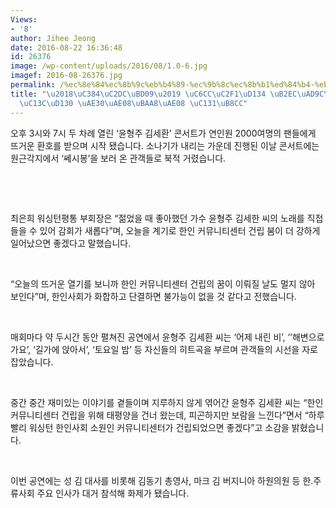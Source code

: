 ```yaml
---
Views:
- '8'
author: Jihee Jeong
date: 2016-08-22 16:36:48
id: 26376
image: /wp-content/uploads/2016/08/1.0-6.jpg
imagef: 2016-08-26376.jpg
permalink: /%ec%8e%84%ec%8b%9c%eb%b4%89-%ec%9b%8c%ec%8b%b1%ed%84%b4-%eb%8b%ac%ea%b6%9c%eb%8b%a4%ec%84%bc%ed%84%b0-%ea%b8%b0%ea%b8%88%eb%aa%a8%ea%b8%88-%ec%84%b1%eb%a3%8c/
title: "\u2018\uC384\uC2DC\uBD09\u2019 \uC6CC\uC2F1\uD134 \uB2EC\uAD9C\uB2E4\u2026\
  \uC13C\uD130 \uAE30\uAE08\uBAA8\uAE08 \uC131\uB8CC"
---
```


오후 3시와 7시 두 차례 열린 ‘윤형주 김세환’ 콘서트가 연인원 2000여명의 팬들에게 뜨거운 환호를 받으며 시작 됐습니다. 소나기가 내리는 가운데 진행된 이날 콘서트에는 원근각지에서 ‘쎄시봉’을 보러 온 관객들로 북적 거렸습니다.

&nbsp;

&nbsp;

최은희 워싱턴평통 부회장은 “젊었을 때 좋아했던 가수 윤형주 김세한 씨의 노래를 직접 들을 수 있어 감회가 새롭다”며, 오늘을 계기로 한인 커뮤니티센터 건립 붐이 더 강하게 일어났으면 좋겠다고 말했습니다.

&nbsp;

“오늘의 뜨거운 열기를 보니까 한인 커뮤니티센터 건립의 꿈이 이뤄질 날도 멀지 않아 보인다”며, 한인사회가 화합하고 단결하면 불가능이 없을 것 같다고 전했습니다.

&nbsp;

매회마다 약 두시간 동안 펼쳐진 공연에서 윤형주 김세환 씨는 ‘어제 내린 비’, ‘’해변으로 가요’, ‘길가에 앉아서’, ‘토요일 밤’ 등 자신들의 히트곡을 부르며 관객들의 시선을 자로잡았습니다.

&nbsp;

중간 중간 재미있는 이야기를 곁들이며 지루하지 않게 엮어간 윤형주 김세환 씨는 “한인 커뮤니티센터 건립을 위해 태평양을 건너 왔는데, 피곤하지만 보람을 느낀다”면서 “하루 빨리 워싱턴 한인사회 소원인 커뮤니티센터가 건립되었으면 좋겠다”고 소감을 밝혔습니다.

&nbsp;

이번 공연에는 성 김 대사를 비롯해 김동기 총영사, 마크 김 버지니아 하원의원 등 한.주류사회 주요 인사가 대거 참석해 화제가 됐습니다.